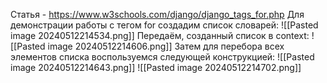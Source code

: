 Статья - https://www.w3schools.com/django/django_tags_for.php
Для демонстрации работы с тегом for создадим список словарей:
![[Pasted image 20240512214534.png]]
Передаём, созданный список в context:
![[Pasted image 20240512214606.png]]
Затем для перебора всех элементов списка воспользуемся следующей конструкцией:
![[Pasted image 20240512214643.png]]
![[Pasted image 20240512214702.png]]

